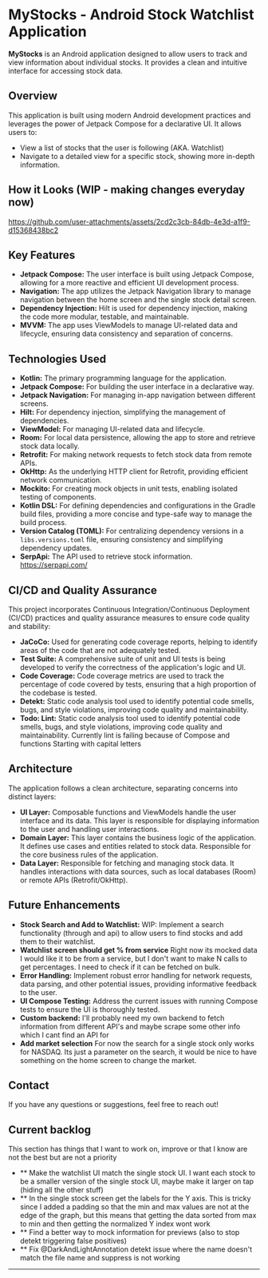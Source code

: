 # MyStocks - Android Stock Watchlist Application

**MyStocks** is an Android application designed to allow users to track and view information about individual stocks. It provides a clean and intuitive interface for accessing stock data.

## Overview

This application is built using modern Android development practices and leverages the power of Jetpack Compose for a declarative UI. It allows users to:

*   View a list of stocks that the user is following (AKA. Watchlist)
*   Navigate to a detailed view for a specific stock, showing more in-depth information.

## How it Looks (WIP - making changes everyday now)

https://github.com/user-attachments/assets/2cd2c3cb-84db-4e3d-a1f9-d15368438bc2

## Key Features

*   **Jetpack Compose:** The user interface is built using Jetpack Compose, allowing for a more reactive and efficient UI development process.
*   **Navigation:** The app utilizes the Jetpack Navigation library to manage navigation between the home screen and the single stock detail screen.
*   **Dependency Injection:** Hilt is used for dependency injection, making the code more modular, testable, and maintainable.
*   **MVVM:** The app uses ViewModels to manage UI-related data and lifecycle, ensuring data consistency and separation of concerns.

## Technologies Used

*   **Kotlin:** The primary programming language for the application.
*   **Jetpack Compose:** For building the user interface in a declarative way.
*   **Jetpack Navigation:** For managing in-app navigation between different screens.
*   **Hilt:** For dependency injection, simplifying the management of dependencies.
*   **ViewModel:** For managing UI-related data and lifecycle.
*   **Room:** For local data persistence, allowing the app to store and retrieve stock data locally.
*   **Retrofit:** For making network requests to fetch stock data from remote APIs.
*   **OkHttp:** As the underlying HTTP client for Retrofit, providing efficient network communication.
*   **Mockito:** For creating mock objects in unit tests, enabling isolated testing of components.
*   **Kotlin DSL:** For defining dependencies and configurations in the Gradle build files, providing a more concise and type-safe way to manage the build process.
*   **Version Catalog (TOML):** For centralizing dependency versions in a `libs.versions.toml` file, ensuring consistency and simplifying dependency updates.
*   **SerpApi:** The API used to retrieve stock information. https://serpapi.com/

## CI/CD and Quality Assurance

This project incorporates Continuous Integration/Continuous Deployment (CI/CD) practices and quality assurance measures to ensure code quality and stability:

*   **JaCoCo:** Used for generating code coverage reports, helping to identify areas of the code that are not adequately tested.
*   **Test Suite:** A comprehensive suite of unit and UI tests is being developed to verify the correctness of the application's logic and UI.
*   **Code Coverage:** Code coverage metrics are used to track the percentage of code covered by tests, ensuring that a high proportion of the codebase is tested.
*   **Detekt:** Static code analysis tool used to identify potential code smells, bugs, and style violations, improving code quality and maintainability.
*   **Todo: Lint:** Static code analysis tool used to identify potential code smells, bugs, and style violations, improving code quality and maintainability. Currently lint is failing because of Compose and functions Starting with capital letters

## Architecture

The application follows a clean architecture, separating concerns into distinct layers:

*   **UI Layer:** Composable functions and ViewModels handle the user interface and its data. This layer is responsible for displaying information to the user and handling user interactions.
*   **Domain Layer:** This layer contains the business logic of the application. It defines use cases and entities related to stock data. Responsible for the core business rules of the application.
*   **Data Layer:** Responsible for fetching and managing stock data. It handles interactions with data sources, such as local databases (Room) or remote APIs (Retrofit/OkHttp).

## Future Enhancements

*   **Stock Search and Add to Watchlist:** WIP: Implement a search functionality (through and api) to allow users to find stocks and add them to their watchlist.
*   **Watchlist screen should get % from service** Right now its mocked data I would like it to be from a service, but I don't want to make N calls to get percentages. I need to check if it can be fetched on bulk.
*   **Error Handling:** Implement robust error handling for network requests, data parsing, and other potential issues, providing informative feedback to the user.
*   **UI Compose Testing:** Address the current issues with running Compose tests to ensure the UI is thoroughly tested.
*   **Custom backend:** I'll probably need my own backend to fetch information from different API's and maybe scrape some other info which I cant find an API for
*   **Add market selection** For now the search for a single stock only works for NASDAQ. Its just a parameter on the search, it would be nice to have something on the home screen to change the market.

## Contact

If you have any questions or suggestions, feel free to reach out!

## Current backlog
This section has things that I want to work on, improve or that I know are not the best but are not a priority

* ** Make the watchlist UI match the single stock UI. I want each stock to be a smaller version of the single stock UI, maybe make it larger on tap (hiding all the other stuff)
* ** In the single stock screen get the labels for the Y axis. This is tricky since I added a padding so that the min and max values are not at the edge of the graph, but this means that getting the data sorted from max to min and then getting the normalized Y index wont work
* ** Find a better way to mock information for previews (also to stop detekt triggering false positives) 
* ** Fix @DarkAndLightAnnotation detekt issue where the name doesn't match the file name and suppress is not working

---
